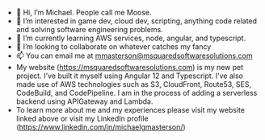 - 👋 Hi, I’m Michael.  People call me Moose.
- 👀 I’m interested in game dev, cloud dev, scripting, anything code related and solving software engineering problems.
- 🌱 I’m currently learning AWS services, node, angular, and typescript.
- 💞️ I’m looking to collaborate on whatever catches my fancy
- 📫 You can email me at mmasterson@msquaredsoftwaresolutions.com
- My website (https://msquaredsoftwaresolutions.com) is my new pet project.  I've built it myself using Angular 12 and Typescript. I've also made use of AWS technologies such as S3, CloudFront, Route53, SES, CodeBuild, and CodePipeline.  I am in the process of adding a serverless backend using APIGateway and Lambda.  
- To learn more about me and my experiences please visit my website linked above or visit my LinkedIn profile (https://www.linkedin.com/in/michaelgmasterson/)

<!---
mgmaster24/mgmaster24 is a ✨ special ✨ repository because its `README.md` (this file) appears on your GitHub profile.
You can click the Preview link to take a look at your changes.
--->
